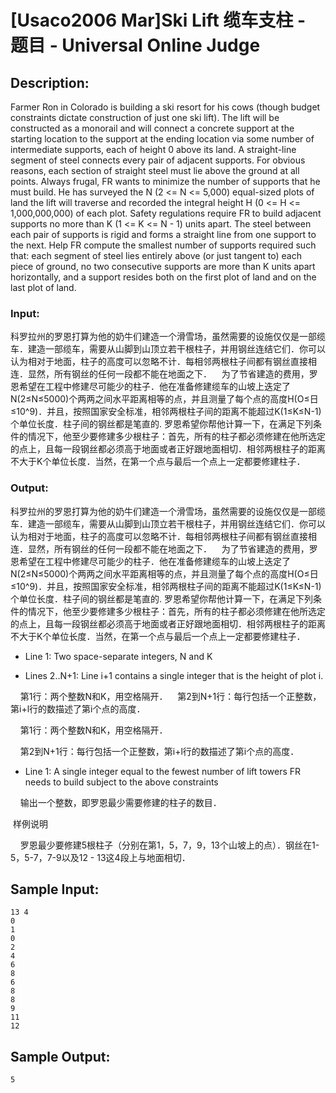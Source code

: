 # [Usaco2006 Mar]Ski Lift 缆车支柱 - 题目 - Universal Online Judge

## Description: 

Farmer Ron in Colorado is building a ski resort for his cows (though budget constraints dictate construction of just one ski lift). The lift will be constructed as a monorail and will connect a concrete support at the starting location to the support at the ending location via some number of intermediate supports, each of height 0 above its land. A straight-line segment of steel connects every pair of adjacent supports. For obvious reasons, each section of straight steel must lie above the ground at all points.  Always frugal, FR wants to minimize the number of supports that he must build. He has surveyed the N (2 <= N <= 5,000) equal-sized plots of land the lift will traverse and recorded the integral height H (0 <= H <= 1,000,000,000) of each plot. Safety regulations require FR to build adjacent supports no more than K (1 <= K <= N - 1) units apart. The steel between each pair of supports is rigid and forms a straight line from one support to the next.  Help FR compute the smallest number of supports required such that: each segment of steel lies entirely above (or just tangent to) each piece of ground, no two consecutive supports are more than K units apart horizontally, and a support resides both on the first plot of land and on the last plot of land.

### Input: 

科罗拉州的罗恩打算为他的奶牛们建造一个滑雪场，虽然需要的设施仅仅是一部缆车．建造一部缆车，需要从山脚到山顶立若干根柱子，并用钢丝连结它们．你可以认为相对于地面，柱子的高度可以忽略不计．每相邻两根柱子间都有钢丝直接相连．显然，所有钢丝的任何一段都不能在地面之下．    为了节省建造的费用，罗恩希望在工程中修建尽可能少的柱子．他在准备修建缆车的山坡上迭定了N(2≤N≤5000)个两两之间水平距离相等的点，并且测量了每个点的高度H(O≤日≤10^9)．并且，按照国家安全标准，相邻两根柱子间的距离不能超过K(1≤K≤N-1)个单位长度．柱子间的钢丝都是笔直的. 罗恩希望你帮他计算一下，在满足下列条件的情况下，他至少要修建多少根柱子：首先，所有的柱子都必须修建在他所选定的点上，且每一段钢丝都必须高于地面或者正好跟地面相切．相邻两根柱子的距离不大于K个单位长度．当然，在第一个点与最后一个点上一定都要修建柱子．

### Output: 

科罗拉州的罗恩打算为他的奶牛们建造一个滑雪场，虽然需要的设施仅仅是一部缆车．建造一部缆车，需要从山脚到山顶立若干根柱子，并用钢丝连结它们．你可以认为相对于地面，柱子的高度可以忽略不计．每相邻两根柱子间都有钢丝直接相连．显然，所有钢丝的任何一段都不能在地面之下．    为了节省建造的费用，罗恩希望在工程中修建尽可能少的柱子．他在准备修建缆车的山坡上迭定了N(2≤N≤5000)个两两之间水平距离相等的点，并且测量了每个点的高度H(O≤日≤10^9)．并且，按照国家安全标准，相邻两根柱子间的距离不能超过K(1≤K≤N-1)个单位长度．柱子间的钢丝都是笔直的. 罗恩希望你帮他计算一下，在满足下列条件的情况下，他至少要修建多少根柱子：首先，所有的柱子都必须修建在他所选定的点上，且每一段钢丝都必须高于地面或者正好跟地面相切．相邻两根柱子的距离不大于K个单位长度．当然，在第一个点与最后一个点上一定都要修建柱子．



* Line 1: Two space-separate integers, N and K  

* Lines 2..N+1: Line i+1 contains a single integer that is the height         of plot i.

    第1行：两个整数N和K，用空格隔开．    第2到N+1行：每行包括一个正整数，第i+l行的数描述了第i个点的高度．

    第1行：两个整数N和K，用空格隔开．

    第2到N+1行：每行包括一个正整数，第i+l行的数描述了第i个点的高度．





* Line 1: A single integer equal to the fewest number of lift towers         FR needs to  build subject to the above constraints



    输出一个整数，即罗恩最少需要修建的柱子的数目．



 样例说明

    罗恩最少要修建5根柱子（分别在第1，5，7，9，13个山坡上的点）．钢丝在1-5，5-7，7-9以及12 - 13这4段上与地面相切．


## Sample Input: 
```
13 4
0
1
0
2
4
6
8
6
8
8
9
11
12
```

## Sample Output: 
```
5

```
